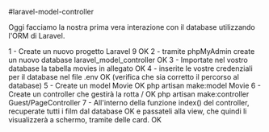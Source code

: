 #laravel-model-controller

Oggi facciamo la nostra prima vera interazione con il database utilizzando l'ORM di Laravel.

1 - Create un nuovo progetto Laravel 9 OK
2 - tramite phpMyAdmin create un nuovo database laravel_model_controller OK
3 - Importate nel vostro database la tabella movies in allegato OK
4 - inserite le vostre credenziali per il database nel file .env OK (verifica che sia corretto il percorso al database)
5 - Create un model Movie OK
            php artisan make:model Movie 
6 - Create un controller che gestirà la rotta / OK
        php artisan make:controller Guest/PageController
7 - All'interno della funzione index() del controller, recuperate tutti i film dal database OK
e passateli alla view, che quindi li visualizzerà a schermo, tramite delle card. OK